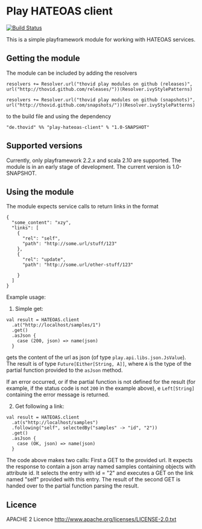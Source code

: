 Play HATEOAS client
=================
[![Build Status](https://travis-ci.org/thovid/play-hateoas-client.svg?branch=master)](https://travis-ci.org/thovid/play-hateoas-client)


This is a simple playframework module for working with HATEOAS services.

Getting the module
------------------

The module can be included by adding the resolvers

```
resolvers += Resolver.url("thovid play modules on github (releases)", url("http://thovid.github.com/releases/"))(Resolver.ivyStylePatterns)

resolvers += Resolver.url("thovid play modules on github (snapshots)", url("http://thovid.github.com/snapshots/"))(Resolver.ivyStylePatterns)
```

to the build file and using the dependency

```
"de.thovid" %% "play-hateoas-client" % "1.0-SNAPSHOT"
```

Supported versions
------------------

Currently, only playframework 2.2.x and scala 2.10 are supported. The module is in an early stage of development. The current version is 1.0-SNAPSHOT.


Using the module
------------------

The module expects service calls to return links in the format

```
{
  "some_content": "xzy",
  "links": [
    {
	  "rel": "self",
	  "path": "http://some.url/stuff/123"
	},
	{
	  "rel": "update",
	  "path": "http://some.url/other-stuff/123"
	
	}
  ]
}
```

Example usage:

1) Simple get:
```
val result = HATEOAS.client
  .at("http://localhost/samples/1")
  .get()
  .asJson {
    case (200, json) => name(json)
  }
```

gets the content of the url as json (of type ```play.api.libs.json.JsValue```). The result is of type ```Future[Either[String, A]]```, where ```A``` is the type of the partial function provided to the ```asJson``` method.

If an error occurred, or if the partial function is not defined for the result (for example, if the status code is not ```200``` in the example above), e ```Left[String]``` containing the error message is returned.

2) Get following a link:

```
val result = HATEOAS.client  
  .at(s"http://localhost/samples")
  .following("self", selectedBy("samples" -> "id", "2"))
  .get()
  .asJson {
    case (OK, json) => name(json)
  }
```

The code above makes two calls: First a GET to the provided url. It expects the response to contain a json array named samples containing objects with attribute id. It selects the entry with id = "2" and executes a GET on the link named "self" provided with this entry. The result of the second GET is handed over to the partial function parsing the result.

Licence
------------------
APACHE 2 Licence 
http://www.apache.org/licenses/LICENSE-2.0.txt